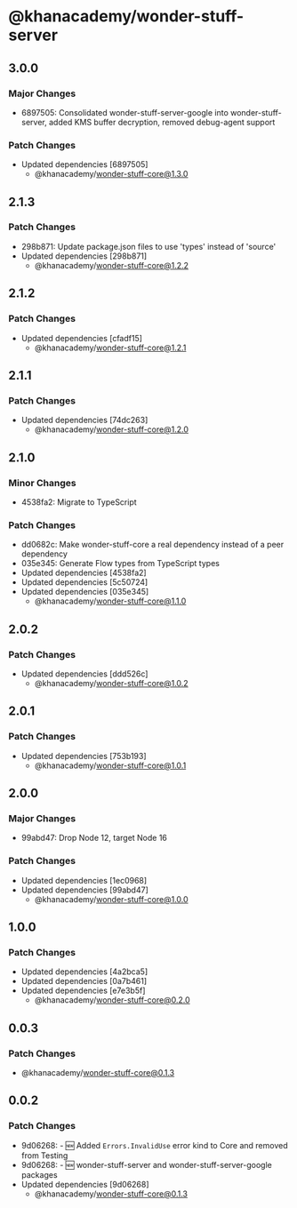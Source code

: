 # @khanacademy/wonder-stuff-server

## 3.0.0

### Major Changes

-   6897505: Consolidated wonder-stuff-server-google into wonder-stuff-server, added KMS buffer decryption, removed debug-agent support

### Patch Changes

-   Updated dependencies [6897505]
    -   @khanacademy/wonder-stuff-core@1.3.0

## 2.1.3

### Patch Changes

-   298b871: Update package.json files to use 'types' instead of 'source'
-   Updated dependencies [298b871]
    -   @khanacademy/wonder-stuff-core@1.2.2

## 2.1.2

### Patch Changes

-   Updated dependencies [cfadf15]
    -   @khanacademy/wonder-stuff-core@1.2.1

## 2.1.1

### Patch Changes

-   Updated dependencies [74dc263]
    -   @khanacademy/wonder-stuff-core@1.2.0

## 2.1.0

### Minor Changes

-   4538fa2: Migrate to TypeScript

### Patch Changes

-   dd0682c: Make wonder-stuff-core a real dependency instead of a peer dependency
-   035e345: Generate Flow types from TypeScript types
-   Updated dependencies [4538fa2]
-   Updated dependencies [5c50724]
-   Updated dependencies [035e345]
    -   @khanacademy/wonder-stuff-core@1.1.0

## 2.0.2

### Patch Changes

-   Updated dependencies [ddd526c]
    -   @khanacademy/wonder-stuff-core@1.0.2

## 2.0.1

### Patch Changes

-   Updated dependencies [753b193]
    -   @khanacademy/wonder-stuff-core@1.0.1

## 2.0.0

### Major Changes

-   99abd47: Drop Node 12, target Node 16

### Patch Changes

-   Updated dependencies [1ec0968]
-   Updated dependencies [99abd47]
    -   @khanacademy/wonder-stuff-core@1.0.0

## 1.0.0

### Patch Changes

-   Updated dependencies [4a2bca5]
-   Updated dependencies [0a7b461]
-   Updated dependencies [e7e3b5f]
    -   @khanacademy/wonder-stuff-core@0.2.0

## 0.0.3

### Patch Changes

-   @khanacademy/wonder-stuff-core@0.1.3

## 0.0.2

### Patch Changes

-   9d06268: - 🆕 Added `Errors.InvalidUse` error kind to Core and removed from Testing
-   9d06268: - 🆕 wonder-stuff-server and wonder-stuff-server-google packages
-   Updated dependencies [9d06268]
    -   @khanacademy/wonder-stuff-core@0.1.3
